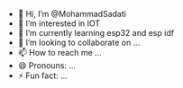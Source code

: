 - 👋 Hi, I’m @MohammadSadati
- 👀 I’m interested in IOT
- 🌱 I’m currently learning esp32 and esp idf
- 💞️ I’m looking to collaborate on ...
- 📫 How to reach me ...
- 😄 Pronouns: ...
- ⚡ Fun fact: ...

<!---
MohammadSadati/MohammadSadati is a ✨ special ✨ repository because its `README.md` (this file) appears on your GitHub profile.
You can click the Preview link to take a look at your changes.
--->
